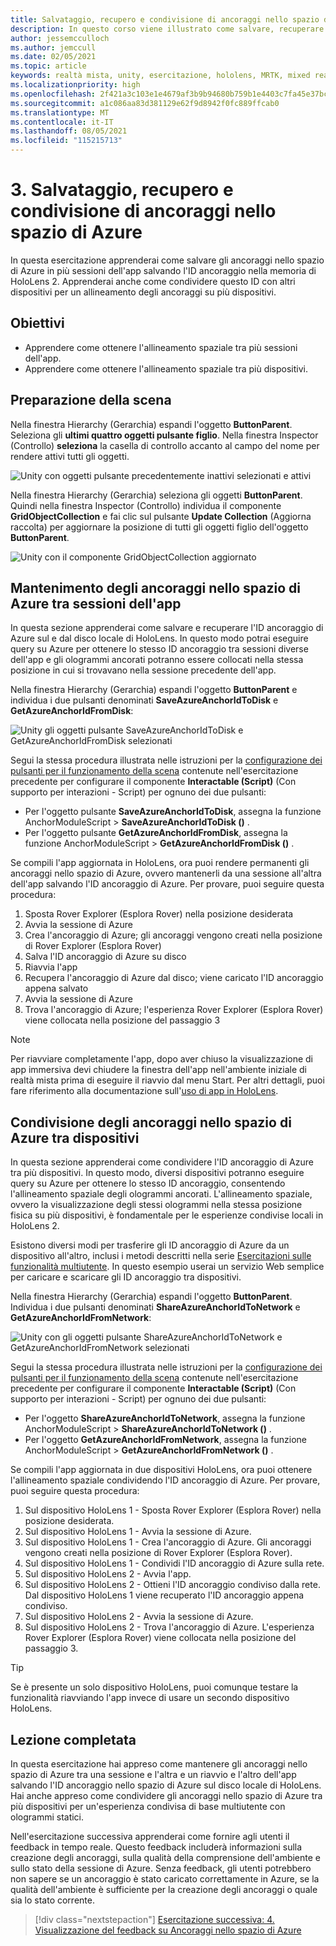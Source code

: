 ```yaml
---
title: Salvataggio, recupero e condivisione di ancoraggi nello spazio di Azure
description: In questo corso viene illustrato come salvare, recuperare e condividere Ancoraggi nello spazio di Azure in un'applicazione di realtà mista.
author: jessemcculloch
ms.author: jemccull
ms.date: 02/05/2021
ms.topic: article
keywords: realtà mista, unity, esercitazione, hololens, MRTK, mixed reality toolkit, UWP, ancoraggi nello spazio di Azure, sessioni dell'app
ms.localizationpriority: high
ms.openlocfilehash: 2f421a3c103e1e4679af3b9b94680b759b1e4403c7fa45e37bca20373a79a0cf
ms.sourcegitcommit: a1c086aa83d381129e62f9d8942f0fc889ffcab0
ms.translationtype: MT
ms.contentlocale: it-IT
ms.lasthandoff: 08/05/2021
ms.locfileid: "115215713"
---
```

# <a name="3-saving-retrieving-and-sharing-azure-spatial-anchors"></a>3. Salvataggio, recupero e condivisione di ancoraggi nello spazio di Azure

In questa esercitazione apprenderai come salvare gli ancoraggi nello spazio di Azure in più sessioni dell'app salvando l'ID ancoraggio nella memoria di HoloLens 2. Apprenderai anche come condividere questo ID con altri dispositivi per un allineamento degli ancoraggi su più dispositivi.

## <a name="objectives"></a>Obiettivi

* Apprendere come ottenere l'allineamento spaziale tra più sessioni dell'app.
* Apprendere come ottenere l'allineamento spaziale tra più dispositivi.

## <a name="preparing-the-scene"></a>Preparazione della scena

Nella finestra Hierarchy (Gerarchia) espandi l'oggetto **ButtonParent**. Seleziona gli **ultimi quattro oggetti pulsante figlio**. Nella finestra Inspector (Controllo) **seleziona** la casella di controllo accanto al campo del nome per rendere attivi tutti gli oggetti.

![Unity con oggetti pulsante precedentemente inattivi selezionati e attivi](images/mr-learning-asa/asa-03-section1-step1-1.png)

Nella finestra Hierarchy (Gerarchia) seleziona gli oggetti **ButtonParent**. Quindi nella finestra Inspector (Controllo) individua il componente **GridObjectCollection** e fai clic sul pulsante **Update Collection** (Aggiorna raccolta) per aggiornare la posizione di tutti gli oggetti figlio dell'oggetto **ButtonParent**.

![Unity con il componente GridObjectCollection aggiornato](images/mr-learning-asa/asa-03-section1-step1-2.png)

## <a name="persisting-azure-spatial-anchors-between-app-sessions"></a>Mantenimento degli ancoraggi nello spazio di Azure tra sessioni dell'app

In questa sezione apprenderai come salvare e recuperare l'ID ancoraggio di Azure sul e dal disco locale di HoloLens. In questo modo potrai eseguire query su Azure per ottenere lo stesso ID ancoraggio tra sessioni diverse dell'app e gli ologrammi ancorati potranno essere collocati nella stessa posizione in cui si trovavano nella sessione precedente dell'app.

Nella finestra Hierarchy (Gerarchia) espandi l'oggetto **ButtonParent** e individua i due pulsanti denominati **SaveAzureAnchorIdToDisk** e **GetAzureAnchorIdFromDisk**:

![Unity gli oggetti pulsante SaveAzureAnchorIdToDisk e GetAzureAnchorIdFromDisk selezionati](images/mr-learning-asa/asa-03-section2-step1-1.png)

Segui la stessa procedura illustrata nelle istruzioni per la [configurazione dei pulsanti per il funzionamento della scena](mr-learning-asa-02.md#configuring-the-buttons-to-operate-the-scene) contenute nell'esercitazione precedente per configurare il componente **Interactable (Script)** (Con supporto per interazioni - Script) per ognuno dei due pulsanti:

* Per l'oggetto pulsante **SaveAzureAnchorIdToDisk**, assegna la funzione AnchorModuleScript > **SaveAzureAnchorIdToDisk ()** .
* Per l'oggetto pulsante **GetAzureAnchorIdFromDisk**, assegna la funzione AnchorModuleScript > **GetAzureAnchorIdFromDisk ()** .

Se compili l'app aggiornata in HoloLens, ora puoi rendere permanenti gli ancoraggi nello spazio di Azure, ovvero mantenerli da una sessione all'altra dell'app salvando l'ID ancoraggio di Azure. Per provare, puoi seguire questa procedura:

1. Sposta Rover Explorer (Esplora Rover) nella posizione desiderata
2. Avvia la sessione di Azure
3. Crea l'ancoraggio di Azure; gli ancoraggi vengono creati nella posizione di Rover Explorer (Esplora Rover)
4. Salva l'ID ancoraggio di Azure su disco
5. Riavvia l'app
6. Recupera l'ancoraggio di Azure dal disco; viene caricato l'ID ancoraggio appena salvato
7. Avvia la sessione di Azure
8. Trova l'ancoraggio di Azure; l'esperienza Rover Explorer (Esplora Rover) viene collocata nella posizione del passaggio 3

> [!NOTE]
> Per riavviare completamente l'app, dopo aver chiuso la visualizzazione di app immersiva devi chiudere la finestra dell'app nell'ambiente iniziale di realtà mista prima di eseguire il riavvio dal menu Start. Per altri dettagli, puoi fare riferimento alla documentazione sull'[uso di app in HoloLens](/hololens/holographic-home#using-apps-on-hololens).

## <a name="sharing-azure-spatial-anchors-between-devices"></a>Condivisione degli ancoraggi nello spazio di Azure tra dispositivi

In questa sezione apprenderai come condividere l'ID ancoraggio di Azure tra più dispositivi. In questo modo, diversi dispositivi potranno eseguire query su Azure per ottenere lo stesso ID ancoraggio, consentendo l'allineamento spaziale degli ologrammi ancorati. L'allineamento spaziale, ovvero la visualizzazione degli stessi ologrammi nella stessa posizione fisica su più dispositivi, è fondamentale per le esperienze condivise locali in HoloLens 2.

Esistono diversi modi per trasferire gli ID ancoraggio di Azure da un dispositivo all'altro, inclusi i metodi descritti nella serie [Esercitazioni sulle funzionalità multiutente](mr-learning-sharing-02.md). In questo esempio userai un servizio Web semplice per caricare e scaricare gli ID ancoraggio tra dispositivi.

Nella finestra Hierarchy (Gerarchia) espandi l'oggetto **ButtonParent**.   Individua i due pulsanti denominati **ShareAzureAnchorIdToNetwork** e **GetAzureAnchorIdFromNetwork**:

![Unity con gli oggetti pulsante ShareAzureAnchorIdToNetwork e GetAzureAnchorIdFromNetwork selezionati](images/mr-learning-asa/asa-03-section3-step1-1.png)

Segui la stessa procedura illustrata nelle istruzioni per la [configurazione dei pulsanti per il funzionamento della scena](mr-learning-asa-02.md#configuring-the-buttons-to-operate-the-scene) contenute nell'esercitazione precedente per configurare il componente **Interactable (Script)** (Con supporto per interazioni - Script) per ognuno dei due pulsanti:

* Per l'oggetto **ShareAzureAnchorIdToNetwork**, assegna la funzione AnchorModuleScript > **ShareAzureAnchorIdToNetwork ()** .
* Per l'oggetto **GetAzureAnchorIdFromNetwork**, assegna la funzione AnchorModuleScript > **GetAzureAnchorIdFromNetwork ()** .

Se compili l'app aggiornata in due dispositivi HoloLens, ora puoi ottenere l'allineamento spaziale condividendo l'ID ancoraggio di Azure. Per provare, puoi seguire questa procedura:

1. Sul dispositivo HoloLens 1 - Sposta Rover Explorer (Esplora Rover) nella posizione desiderata.
2. Sul dispositivo HoloLens 1 - Avvia la sessione di Azure.
3. Sul dispositivo HoloLens 1 - Crea l'ancoraggio di Azure. Gli ancoraggi vengono creati nella posizione di Rover Explorer (Esplora Rover).
4. Sul dispositivo HoloLens 1 - Condividi l'ID ancoraggio di Azure sulla rete.
5. Sul dispositivo HoloLens 2 - Avvia l'app.
6. Sul dispositivo HoloLens 2 - Ottieni l'ID ancoraggio condiviso dalla rete. Dal dispositivo HoloLens 1 viene recuperato l'ID ancoraggio appena condiviso.
7. Sul dispositivo HoloLens 2 - Avvia la sessione di Azure.
8. Sul dispositivo HoloLens 2 - Trova l'ancoraggio di Azure. L'esperienza Rover Explorer (Esplora Rover) viene collocata nella posizione del passaggio 3.

> [!TIP]
> Se è presente un solo dispositivo HoloLens, puoi comunque testare la funzionalità riavviando l'app invece di usare un secondo dispositivo HoloLens.

## <a name="congratulations"></a>Lezione completata

In questa esercitazione hai appreso come mantenere gli ancoraggi nello spazio di Azure tra una sessione e l'altra e un riavvio e l'altro dell'app salvando l'ID ancoraggio nello spazio di Azure sul disco locale di HoloLens. Hai anche appreso come condividere gli ancoraggi nello spazio di Azure tra più dispositivi per un'esperienza condivisa di base multiutente con ologrammi statici.

Nell'esercitazione successiva apprenderai come fornire agli utenti il feedback in tempo reale. Questo feedback includerà informazioni sulla creazione degli ancoraggi, sulla qualità della comprensione dell'ambiente e sullo stato della sessione di Azure. Senza feedback, gli utenti potrebbero non sapere se un ancoraggio è stato caricato correttamente in Azure, se la qualità dell'ambiente è sufficiente per la creazione degli ancoraggi o quale sia lo stato corrente.

> [!div class="nextstepaction"]
> [Esercitazione successiva: 4. Visualizzazione del feedback su Ancoraggi nello spazio di Azure](mr-learning-asa-04.md)
